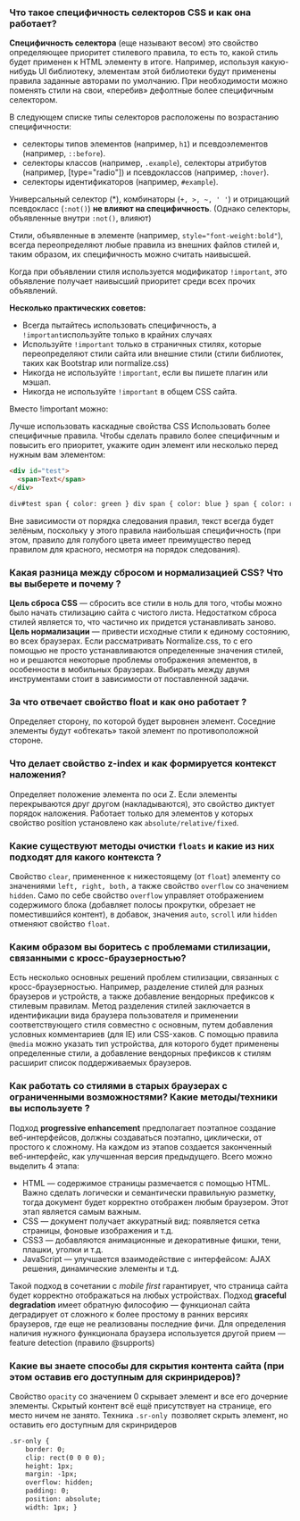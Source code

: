 ### Что такое специфичность селекторов CSS и как она работает?

**Специфичность селектора** (еще называют весом) это свойство определяющее приоритет стилевого правила, то есть то, какой стиль будет применен к HTML элементу в итоге. Например, используя какую-нибудь UI библиотеку, элементам этой библиотеки будут применены правила заданные авторами по умолчанию. При необходимости можно поменять стили на свои, «перебив» дефолтные более специфичным селектором.

В следующем списке типы селекторов расположены по возрастанию специфичности:

- селекторы типов элементов (например, `h1`) и псевдоэлементов (например, `::before`).
- селекторы классов (например, `.example`), селекторы атрибутов (например, [type="radio"]) и псевдоклассов (например, `:hover`).
- селекторы идентификаторов (например, `#example`).

Универсальный селектор (\*), комбинаторы (`+, >, ~, ' '`) и отрицающий псевдокласс (`:not()`) **не влияют на специфичность**. (Однако селекторы, объявленные внутри `:not()`, влияют)

Стили, объявленные в элементе (например, `style="font-weight:bold"`), всегда переопределяют любые правила из внешних файлов стилей и, таким образом, их специфичность можно считать наивысшей.

Когда при объявлении стиля используется модификатор `!important`, это объявление получает наивысший приоритет среди всех прочих объявлений.

**Несколько практических советов:**

- Всегда пытайтесь использовать специфичность, а `!important`используйте только в крайних случаях
- Используйте `!important` только в страничных стилях, которые переопределяют стили сайта или внешние стили (стили библиотек, таких как Bootstrap или normalize.css)
- Никогда не используйте `!important`, если вы пишете плагин или мэшап.
- Никогда не используйте `!important` в общем CSS сайта.

Вместо !important можно:

Лучше использовать каскадные свойства CSS
Использовать более специфичные правила. Чтобы сделать правило более специфичным и повысить его приоритет, укажите один элемент или несколько перед нужным вам элементом:

```html
<div id="test">
  <span>Text</span>
</div>
```

```html
div#test span { color: green } div span { color: blue } span { color: red }
```

Вне зависимости от порядка следования правил, текст всегда будет зелёным, поскольку у этого правила наибольшая специфичность (при этом, правило для голубого цвета имеет преимущество перед правилом для красного, несмотря на порядок следования).

### Какая разница между сбросом и нормализацией CSS? Что вы выберете и почему ?

**Цель сброса CSS** — сбросить все стили в ноль для того, чтобы можно было начать стилизацию сайта с чистого листа. Недостатком сброса стилей является то, что частично их придется устанавливать заново.
**Цель нормализации** — привести исходные стили к единому состоянию, во всех браузерах. Если рассматривать Normalize.css, то с его помощью не просто устанавливаются определенные значения стилей, но и решаются некоторые проблемы отображения элементов, в особенности в мобильных браузерах. Выбирать между двумя инструментами стоит в зависимости от поставленной задачи.

### За что отвечает свойство float и как оно работает ?

Определяет сторону, по которой будет выровнен элемент. Соседние элементы будут «обтекать» такой элемент по противоположной стороне.

### Что делает свойство z-index и как формируется контекст наложения?

Определяет положение элемента по оси Z. Если элементы перекрываются друг другом (накладываются), это свойство диктует порядок наложения. Работает только для элементов у которых свойство position установлено как `absolute/relative/fixed`.

### Какие существуют методы очистки `floats` и какие из них подходят для какого контекста ?

Свойство `clear`, примененное к нижестоящему (от `float`) элементу со значениями `left, right, both,` а также свойство `overflow` со значением `hidden`. Само по себе свойство `overflow` управляет отображением содержимого блока (добавляет полосы прокрутки, обрезает не поместившийся контент), в добавок, значения `auto`, `scroll` или `hidden` отменяют свойство `float`.

### Каким образом вы боритесь с проблемами стилизации, связанными с кросс-браузерностью?

Есть несколько основных решений проблем стилизации, связанных с кросс-браузерностью. Например, разделение стилей для разных браузеров и устройств, а также добавление вендорных префиксов к стилевым правилам. Метод разделения стилей заключается в идентификации вида браузера пользователя и применении соответствующего стиля совместно с основным, путем добавления условных комментариев (для IE) или CSS-хаков. С помощью правила `@media` можно указать тип устройства, для которого будет применены определенные стили, а добавление вендорных префиксов к стилям расширит список поддерживаемых браузеров.

### Как работать со стилями в старых браузерах с ограниченными возможностями? Какие методы/техники вы используете ?

Подход **progressive enhancement** предполагает поэтапное создание веб-интерфейсов, должны создаваться поэтапно, циклически, от простого к сложному. На каждом из этапов создается законченный веб-интерфейс, как улучшенная версия предыдущего. Всего можно выделить 4 этапа:

- HTML — содержимое страницы размечается с помощью HTML. Важно сделать логически и семантически правильную разметку, тогда документ будет корректно отображен любым браузером. Этот этап является самым важным.
- CSS — документ получает аккуратный вид: появляется сетка страницы, фоновые изображения и т.д.
- CSS3 — добавляются анимационные и декоративные фишки, тени, плашки, уголки и т.д.
- JavaScript — улучшается взаимодействие с интерфейсом: AJAX решения, динамические элементы и т.д.

Такой подход в сочетании с _mobile first_ гарантирует, что страница сайта будет корректно отображаться на любых устройствах. Подход **graceful degradation** имеет обратную философию — функционал сайта деградирует от сложного к более простому в ранних версиях браузеров, где еще не реализованы последние фичи. Для определения наличия нужного функционала браузера используется другой прием — feature detection (правило @supports)

### Какие вы знаете способы для скрытия контента сайта (при этом оставив его доступным для скринридеров)?

Свойство `opacity` со значением 0 скрывает элемент и все его дочерние элементы. Скрытый контент всё ещё присутствует на странице, его место ничем не занято. Техника `.sr-only `позволяет скрыть элемент, но оставить его доступным для скринридеров

```html
.sr-only { 
    border: 0; 
    clip: rect(0 0 0 0); 
    height: 1px; 
    margin: -1px; 
    overflow: hidden; 
    padding: 0; 
    position: absolute; 
    width: 1px; }
```


